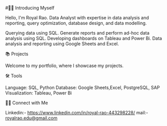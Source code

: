 #🙋‍♂️ Introducing Myself

Hello, I'm Royal Rao. Data Analyst with expertise in data analysis and reporting, query optimization, database design, and data modelling.

Querying data using SQL.
Generate reports and perform ad-hoc data analysis using SQL.
Developing dashboards on Tableau and Power Bi.
Data analysis and reporting using Google Sheets and Excel.

📚 Projects

Welcome to my portfolio, where I showcase my projects.

🛠️ Tools

Language: SQL, Python
Database: Google Sheets,Excel, PostgreSQL, SAP
Visualization: Tableau, Power Bi

👋🏻 Connect with Me

Linkedin:- https://www.linkedin.com/in/royal-rao-443298228/
mail:- royalrao.edu@gmail.com
